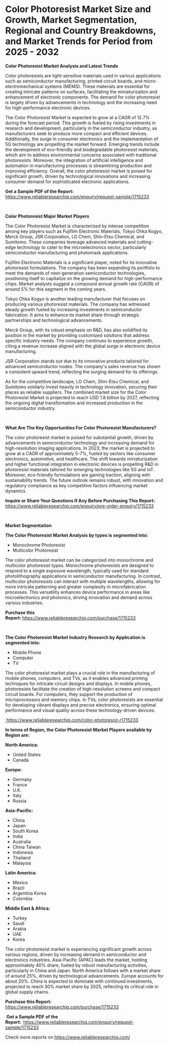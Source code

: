 <p><h1>Color Photoresist Market Size and Growth, Market Segmentation, Regional and Country Breakdowns, and Market Trends for Period from 2025 -  2032</h1></p><p><strong>Color Photoresist Market Analysis and Latest Trends</strong></p>
<p><p>Color photoresists are light-sensitive materials used in various applications such as semiconductor manufacturing, printed circuit boards, and micro-electromechanical systems (MEMS). These materials are essential for creating intricate patterns on surfaces, facilitating the miniaturization and enhancement of electronic components. The demand for color photoresist is largely driven by advancements in technology and the increasing need for high-performance electronic devices.</p><p>The Color Photoresist Market is expected to grow at a CAGR of 12.7% during the forecast period. This growth is fueled by rising investments in research and development, particularly in the semiconductor industry, as manufacturers seek to produce more compact and efficient devices. Additionally, the surge in consumer electronics and the implementation of 5G technology are propelling the market forward. Emerging trends include the development of eco-friendly and biodegradable photoresist materials, which aim to address environmental concerns associated with traditional photoresists. Moreover, the integration of artificial intelligence and automation in manufacturing processes is streamlining production and improving efficiency. Overall, the color photoresist market is poised for significant growth, driven by technological innovations and increasing consumer demand for sophisticated electronic applications.</p></p>
<p><strong>Get a Sample PDF of the Report:&nbsp;</strong> <a href="https://www.reliableresearchiq.com/enquiry/request-sample/1715233?utm_campaign=2926&utm_medium=2&utm_source=Github&utm_content=ia&utm_term=28032025&utm_id=color-photoresist">https://www.reliableresearchiq.com/enquiry/request-sample/1715233</a></p>
<p>&nbsp;</p>
<p><strong>Color Photoresist Major Market Players</strong></p>
<p><p>The Color Photoresist Market is characterized by intense competition among key players such as Fujifilm Electronic Materials, Tokyo Ohka Kogyo, Merck Group, JSR Corporation, LG Chem, Shin-Etsu Chemical, and Sumitomo. These companies leverage advanced materials and cutting-edge technology to cater to the microelectronics sector, particularly semiconductor manufacturing and photomask applications.</p><p>Fujifilm Electronic Materials is a significant player, noted for its innovative photoresist formulations. The company has been expanding its portfolio to meet the demands of next-generation semiconductor technologies, positioning itself to capitalize on the growing demand for high-performance chips. Market analysts suggest a compound annual growth rate (CAGR) of around 5% for this segment in the coming years.</p><p>Tokyo Ohka Kogyo is another leading manufacturer that focuses on producing various photoresist materials. The company has witnessed steady growth fueled by increasing investments in semiconductor fabrication. It aims to enhance its market share through strategic partnerships and technological advancements.</p><p>Merck Group, with its robust emphasis on R&D, has also solidified its position in the market by providing customized solutions that address specific industry needs. The company continues to experience growth, citing a revenue increase aligned with the global surge in electronic device manufacturing.</p><p>JSR Corporation stands out due to its innovative products tailored for advanced semiconductor nodes. The company's sales revenue has shown a consistent upward trend, reflecting the surging demand for its offerings.</p><p>As for the competitive landscape, LG Chem, Shin-Etsu Chemical, and Sumitomo similarly invest heavily in technology innovation, securing their places as reliable suppliers. The combined market size for the Color Photoresist Market is projected to reach USD 1.8 billion by 2027, reflecting the ongoing digital transformation and increased production in the semiconductor industry.</p></p>
<p>&nbsp;</p>
<p><strong>What Are The Key Opportunities For Color Photoresist Manufacturers?</strong></p>
<p><p>The color photoresist market is poised for substantial growth, driven by advancements in semiconductor technology and increasing demand for high-resolution imaging applications. In 2023, the market is projected to grow at a CAGR of approximately 5-7%, fueled by sectors like consumer electronics, automotive, and healthcare. The shift towards miniaturization and higher functional integration in electronic devices is propelling R&D in photoresist materials tailored for emerging technologies like 5G and IoT. Moreover, eco-friendly formulations are gaining traction, aligning with sustainability trends. The future outlook remains robust, with innovation and regulatory compliance as key competitive factors influencing market dynamics.</p></p>
<p><strong>Inquire or Share Your Questions If Any Before Purchasing This Report:</strong> <a href="https://www.reliableresearchiq.com/enquiry/pre-order-enquiry/1715233?utm_campaign=2926&utm_medium=2&utm_source=Github&utm_content=ia&utm_term=28032025&utm_id=color-photoresist">https://www.reliableresearchiq.com/enquiry/pre-order-enquiry/1715233</a></p>
<p>&nbsp;</p>
<p><strong>Market Segmentation</strong></p>
<p><strong>The Color Photoresist Market Analysis by types is segmented into:</strong></p>
<p><ul><li>Monochrome Photoresist</li><li>Multicolor Photoresist</li></ul></p>
<p><p>The color photoresist market can be categorized into monochrome and multicolor photoresist types. Monochrome photoresists are designed to respond to a single exposure wavelength, typically used for standard photolithography applications in semiconductor manufacturing. In contrast, multicolor photoresists can interact with multiple wavelengths, allowing for more intricate patterning and greater complexity in microfabrication processes. This versatility enhances device performance in areas like microelectronics and photonics, driving innovation and demand across various industries.</p></p>
<p><strong>Purchase this Report:&nbsp;</strong><a href="https://www.reliableresearchiq.com/purchase/1715233?utm_campaign=2926&utm_medium=2&utm_source=Github&utm_content=ia&utm_term=28032025&utm_id=color-photoresist">https://www.reliableresearchiq.com/purchase/1715233</a></p>
<p>&nbsp;</p>
<p><strong>The Color Photoresist Market Industry Research by Application is segmented into:</strong></p>
<p><ul><li>Mobile Phone</li><li>Computer</li><li>TV</li></ul></p>
<p><p>The color photoresist market plays a crucial role in the manufacturing of mobile phones, computers, and TVs, as it enables advanced printing techniques for intricate circuit designs and displays. In mobile phones, photoresists facilitate the creation of high-resolution screens and compact circuit boards. For computers, they support the production of microprocessors and memory chips. In TVs, color photoresists are essential for developing vibrant displays and precise electronics, ensuring optimal performance and visual quality across these technology-driven devices.</p></p>
<p><a href="https://www.reliableresearchiq.com/color-photoresist-r1715233?utm_campaign=2926&utm_medium=2&utm_source=Github&utm_content=ia&utm_term=28032025&utm_id=color-photoresist">&nbsp;https://www.reliableresearchiq.com/color-photoresist-r1715233</a></p>
<p><strong>In terms of Region, the Color Photoresist Market Players available by Region are:</strong></p>
<p>
    <p> <strong> North America: </strong>
        <ul>
            <li>United States</li>
            <li>Canada</li>
        </ul>
        </p> 
    <p> <strong> Europe: </strong>
        <ul>
            <li>Germany</li>
            <li>France</li>
            <li>U.K.</li>
            <li>Italy</li>
            <li>Russia</li>
        </ul>
        </p> 
    <p> <strong> Asia-Pacific: </strong>
        <ul>
            <li>China</li>
            <li>Japan</li>
            <li>South Korea</li>
            <li>India</li>
            <li>Australia</li>
            <li>China Taiwan</li>
            <li>Indonesia</li>
            <li>Thailand</li>
            <li>Malaysia</li>
        </ul>
        </p> 
    <p> <strong> Latin America: </strong>
        <ul>
            <li>Mexico</li>
            <li>Brazil</li>
            <li>Argentina Korea</li>
            <li>Colombia</li>
        </ul>
        </p> 
    <p> <strong> Middle East & Africa: </strong>
        <ul>
            <li>Turkey</li>
            <li>Saudi</li>
            <li>Arabia</li>
            <li>UAE</li>
            <li>Korea</li>
        </ul>
    </p>
    </p>
<p><p>The color photoresist market is experiencing significant growth across various regions, driven by increasing demand in semiconductor and electronics industries. Asia-Pacific (APAC) leads the market, holding approximately 40% share, fueled by robust manufacturing activities, particularly in China and Japan. North America follows with a market share of around 25%, driven by technological advancements. Europe accounts for about 20%. China is expected to dominate with continued investments, projected to reach 30% market share by 2025, reflecting its critical role in global supply chains.</p></p>
<p><strong>Purchase this Report: </strong><a href="https://www.reliableresearchiq.com/purchase/1715233?utm_campaign=2926&utm_medium=2&utm_source=Github&utm_content=ia&utm_term=28032025&utm_id=color-photoresist">https://www.reliableresearchiq.com/purchase/1715233</a></p>
<p>&nbsp;<strong>Get a Sample PDF of the Report:&nbsp;&nbsp;</strong><a href="https://www.reliableresearchiq.com/enquiry/request-sample/1715233?utm_campaign=2926&utm_medium=2&utm_source=Github&utm_content=ia&utm_term=28032025&utm_id=color-photoresist">https://www.reliableresearchiq.com/enquiry/request-sample/1715233</a></p>
<p><strong></strong></p>
<p>Check more reports on <a href="https://www.reliableresearchiq.com/?utm_campaign=2926&utm_medium=2&utm_source=Github&utm_content=ia&utm_term=28032025&utm_id=color-photoresist">https://www.reliableresearchiq.com/</a></p>